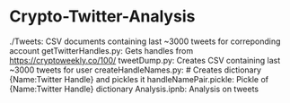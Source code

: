# Crypto-Twitter-Analysis

./Tweets:	CSV documents containing last ~3000 tweets for correponding account
getTwitterHandles.py:	Gets handles from https://cryptoweekly.co/100/
tweetDump.py:	Creates CSV containing last ~3000 tweets for user
createHandleNames.py:	# Creates dictionary {Name:Twitter Handle} and pickles it
handleNamePair.pickle: 	Pickle of {Name:Twitter Handle} dictionary
Analysis.ipnb:	Analysis on tweets